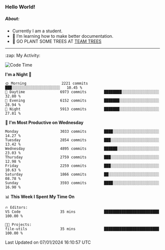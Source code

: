 ### Hello World!

##### About:
- Currently I am a student.
- 🌱 I’m learning how to make better documentation.
- 🌱 GO PLANT SOME TREES AT [TEAM TREES](https://teamtrees.org/)

---
  <summary>:zap: My Activity:</summary>
  
<!--START_SECTION:waka-->
![Code Time](http://img.shields.io/badge/Code%20Time-1%2C268%20hrs%2025%20mins-blue)

**I'm a Night 🦉** 

```text
🌞 Morning                2221 commits        ███░░░░░░░░░░░░░░░░░░░░░░   10.45 % 
🌆 Daytime                6973 commits        ████████░░░░░░░░░░░░░░░░░   32.80 % 
🌃 Evening                6152 commits        ███████░░░░░░░░░░░░░░░░░░   28.94 % 
🌙 Night                  5913 commits        ███████░░░░░░░░░░░░░░░░░░   27.81 % 
```
📅 **I'm Most Productive on Wednesday** 

```text
Monday                   3033 commits        ████░░░░░░░░░░░░░░░░░░░░░   14.27 % 
Tuesday                  2854 commits        ███░░░░░░░░░░░░░░░░░░░░░░   13.42 % 
Wednesday                4895 commits        ██████░░░░░░░░░░░░░░░░░░░   23.03 % 
Thursday                 2759 commits        ███░░░░░░░░░░░░░░░░░░░░░░   12.98 % 
Friday                   2259 commits        ███░░░░░░░░░░░░░░░░░░░░░░   10.63 % 
Saturday                 1866 commits        ██░░░░░░░░░░░░░░░░░░░░░░░   08.78 % 
Sunday                   3593 commits        ████░░░░░░░░░░░░░░░░░░░░░   16.90 % 
```


📊 **This Week I Spent My Time On** 

```text
🔥 Editors: 
VS Code                  35 mins             █████████████████████████   100.00 % 

🐱‍💻 Projects: 
file-utils               35 mins             █████████████████████████   100.00 % 
```


 Last Updated on 07/01/2024 16:10:57 UTC
<!--END_SECTION:waka-->
